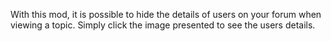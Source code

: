 With this mod, it is possible to hide the details of users on your forum when viewing a topic.
Simply click the image presented to see the users details.
